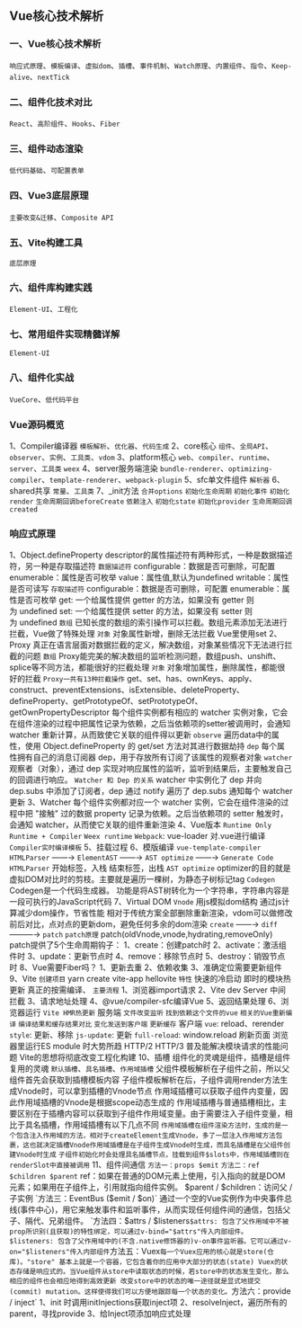 ## Vue核心技术解析

### 一、Vue核心技术解析
  `响应式原理`、`模板编译`、`虚拟dom`、`插槽`、`事件机制`、`Watch原理`、`内置组件`、`指令`、`Keep-alive`、`nextTick`
### 二、组件化技术对比
  `React`、`高阶组件`、`Hooks`、`Fiber`
### 三、组件动态渲染
  `低代码基础`、`可配置表单`
### 四、Vue3底层原理
  `主要改变&迁移`、`Composite API`
### 五、Vite构建工具
  `底层原理`
### 六、组件库构建实践
  `Element-UI`、`工程化`
### 七、常用组件实现精髓详解
  `Element-UI`
### 八、组件化实战
  `VueCore`、`低代码平台`

### Vue源码概览
  1、Compiler编译器
    `模板解析`、`优化器`、`代码生成`
  2、core核心
    `组件`、`全局API`、`observer`、`实例`、`工具类`、`vdom`
  3、platform核心
    `web`、`compiler`、`runtime`、`server`、`工具类`
    `weex`
  4、server服务端渲染
    `bundle-renderer`、`optimizing-compiler`、`template-renderer`、`webpack-plugin`
  5、sfc单文件组件
    `解析器`
  6、shared共享
    `常量`、`工具类`
  7、_init方法
    `合并options`
    `初始化生命周期`
    `初始化事件`
    `初始化render`
    `生命周期回调beforeCreate`
    `依赖注入`
    `初始化state`
    `初始化provider`
    `生命周期回调created`

### 响应式原理
  1、Object.defineProperty
    descriptor的属性描述符有两种形式，一种是数据描述符，另一种是存取描述符
    `数据描述符`
      configurable：数据是否可删除，可配置
      enumerable：属性是否可枚举
      value：属性值,默认为undefined
      writable：属性是否可读写
    `存取描述符`
      configurable：数据是否可删除，可配置
      enumerable：属性是否可枚举
      get: 一个给属性提供 getter 的方法，如果没有 getter 则为 undefined
      set: 一个给属性提供 setter 的方法，如果没有 setter 则为 undefined
    `数组`
      已知长度的数组的索引操作可以拦截。数组元素添加无法进行拦截，Vue做了特殊处理
    `对象`
      对象属性新增，删除无法拦截
      Vue里使用set
  2、Proxy
    真正在语言层面对数据拦截的定义，解决数组，对象某些情况下无法进行拦截的问题
    `数组`
      Proxy能完美的解决数组的监听检测问题，数组push、unshift、splice等不同方法，都能很好的拦截处理
    `对象`
      对象增加属性，删除属性，都能很好的拦截
    `Proxy一共有13种拦截操作`
      get、set、has、ownKeys、apply、construct、preventExtensions、isExtensible、deleteProperty、defineProperty、getPrototypeOf、setPrototypeOf、getOwnPropertyDescriptor
    每个组件实例都有相应的 watcher 实例对象，它会在组件渲染的过程中把属性记录为依赖，之后当依赖项的setter被调用时，会通知 watcher 重新计算，从而致使它关联的组件得以更新
    `observe`
      遍历data中的属性，使用 Object.defineProperty 的 get/set 方法对其进行数据劫持
    `dep`
      每个属性拥有自己的消息订阅器 dep，用于存放所有订阅了该属性的观察者对象
    `watcher`
      观察者（对象），通过 dep 实现对响应属性的监听，监听到结果后，主要触发自己的回调进行响应。
    `Watcher 和 Dep 的关系`
      watcher 中实例化了 dep 并向 dep.subs 中添加了订阅者，dep 通过 notify 遍历了 dep.subs 通知每个 watcher 更新
  3、Watcher
    每个组件实例都对应一个 watcher 实例，它会在组件渲染的过程中把 "接触" 过的数据 property 记录为依赖。之后当依赖项的 setter 触发时，会通知 watcher，从而使它关联的组件重新渲染
  4、Vue版本
    `Runtime Only`
    `Runtime + Compiler`
    `Weex runtime`
    `Webpack`: vue-loader 对.vue进行编译
    `Compiler实时编译模板`
  5、挂载过程
  6、模版编译
    `vue-template-compiler`
    `HTMLParser` ——→ `ElementAST` ——→ `AST optimize` ——→ `Generate Code`
    `HTMLParser`
      开始标签，入栈
      结束标签，出栈
    `AST optimize`
      optimizer的目的就是虚拟DOM对比时的剪枝。主要就是遍历一棵树，为静态子树标记tag
    `Codegen`
      Codegen是一个代码生成器。
      功能是将AST树转化为一个字符串，字符串内容是一段可执行的JavaScript代码
  7、Virtual DOM
    `Vnode`
      用js模拟dom结构
      通过js计算减少dom操作，节省性能
      相对于传统方案全部删除重新渲染，vdom可以做修改前后对比，点对点的更新dom，避免任何多余的dom渲染
      `create` ——→ `diff` ———→ `patch`
      `patch原理`
        patch(oldVnode,vnode,hydrating,removeOnly)
        patch提供了5个生命周期钩子：
          1、create：创建patch时
          2、activate：激活组件时
          3、update：更新节点时
          4、remove：移除节点时
          5、destroy：销毁节点时
  8、Vue需要Fiber吗？
    1、更新去重
    2、依赖收集
    3、准确定位需要更新组件
  9、Vite
    `创建项目`
      yarn create vite-app hellovite
    `特性`
      快速的冷启动
      即时的模块热更新
      真正的按需编译、
    `主要流程`
      1、浏览器import请求
      2、Vite dev Server 中间拦截
      3、请求地址处理
      4、@vue/compiler-sfc编译Vue
      5、返回结果处理
      6、浏览器运行
    `Vite HMR热更新`
      服务端
        `文件改变监听`
        `找到依赖这个文件的vue`
        `相关的Vue重新编译`
        `编译结果和缓存结果对比`
        `变化发送到客户端`
        `更新缓存`
      客户端
        `vue`: reload、rerender
        `style`: 更新、移除
        `js-update`: 更新
        `full-reload`: window.reload 刷新页面
    浏览器里运行ES module 时大势所趋
    HTTP/2 HTTP/3 普及能解决模块请求的性能问题
    Vite的思想将彻底改变工程化构建
  10、插槽
    组件化的灵魂是组件，插槽是组件复用的灵魂
    `默认插槽`、`具名插槽`、`作用域插槽`
    父组件模板解析在子组件之前，所以父组件首先会获取到插槽模板内容
    子组件模板解析在后，子组件调用render方法生成Vnode时，可以拿到插槽的Vnode节点
    作用域插槽可以获取子组件内变量，因此作用域插槽的Vnode是根据scope动态生成的
    作用域插槽与普通插槽相比，主要区别在于插槽内容可以获取到子组件作用域变量。由于需要注入子组件变量，相比于具名插槽，作用域插槽有以下几点不同
      `作用域插槽在组件渲染方法时，生成的是一个包含注入作用域的方法，相对于createElement生成Vnode，多了一层注入作用域方法包裹，这也就决定插槽Vnode作用域插槽是在子组件生成Vnode时生成，而具名插槽是在父组件创建Vnode时生成`
      `子组件初始化时会处理具名插槽节点，挂载到组件$slots中，作用域插槽则在renderSlot中直接被调用`
  11、组件间通信
    `方法一：props $emit`
    `方法二：ref $children $parent`
    ref：如果在普通的DOM元素上使用，引入指向的就是DOM元素；如果用在子组件上，引用就指向组件实例。
    $parent / $children：访问父 / 子实例
    `方法三：EventBus ($emit / $on)`
    通过一个空的Vue实例作为中央事件总线(事件中心)，用它来触发事件和监听事件，从而实现任何组件间的通信，包括父子、隔代、兄弟组件。
    `方法四：$attrs / $listeners`
      $attrs: 包含了父作用域中不被prop所识别(且获取)的特性绑定，可以通过v-bind="$attrs"传入内部组件。
      $listeners: 包含了父作用域中的(不含.native修饰器的)v-on事件监听器。它可以通过v-on="$listeners"传入内部组件
    `方法五：Vuex`
      每一个Vuex应用的核心就是store(仓库)。"store" 基本上就是一个容器，它包含着你的应用中大部分的状态(state)
      Vuex的状态存储是响应式的。当Vue组件从store中读取状态的时候，若store中的状态发生变化，那么相应的组件也会相应地得到高效更新
      改变store中的状态的唯一途径就是显式地提交(commit) mutation。这样使得我们可以方便地跟踪每一个状态的变化。
    `方法六：provide / inject`
      1、init 时调用initInjections获取inject项
      2、resolveInject，遍历所有的parent，寻找provide
      3、给Inject项添加响应式处理